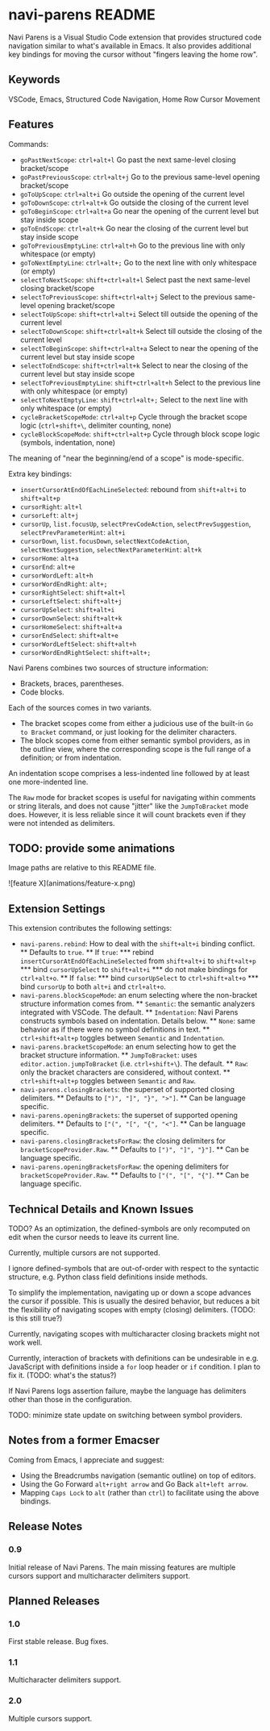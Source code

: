 # navi-parens README

Navi Parens is a Visual Studio Code extension that provides structured code navigation similar to what's available in Emacs.
It also provides additional key bindings for moving the cursor without "fingers leaving the home row".

## Keywords

VSCode, Emacs, Structured Code Navigation, Home Row Cursor Movement

## Features

Commands:
* `goPastNextScope`: `ctrl+alt+l` Go past the next same-level closing bracket/scope
* `goPastPreviousScope`: `ctrl+alt+j` Go to the previous same-level opening bracket/scope
* `goToUpScope`: `ctrl+alt+i` Go outside the opening of the current level
* `goToDownScope`: `ctrl+alt+k` Go outside the closing of the current level
* `goToBeginScope`: `ctrl+alt+a` Go near the opening of the current level but stay inside scope
* `goToEndScope`: `ctrl+alt+k` Go near the closing of the current level but stay inside scope
* `goToPreviousEmptyLine`: `ctrl+alt+h` Go to the previous line with only whitespace (or empty)
* `goToNextEmptyLine`: `ctrl+alt+;` Go to the next line with only whitespace (or empty)
* `selectToNextScope`: `shift+ctrl+alt+l` Select past the next same-level closing bracket/scope
* `selectToPreviousScope`: `shift+ctrl+alt+j` Select to the previous same-level opening bracket/scope
* `selectToUpScope`: `shift+ctrl+alt+i` Select till outside the opening of the current level
* `selectToDownScope`: `shift+ctrl+alt+k` Select till outside the closing of the current level
* `selectToBeginScope`: `shift+ctrl+alt+a` Select to near the opening of the current level but stay inside scope
* `selectToEndScope`: `shift+ctrl+alt+k` Select to near the closing of the current level but stay inside scope
* `selectToPreviousEmptyLine`: `shift+ctrl+alt+h` Select to the previous line with only whitespace (or empty)
* `selectToNextEmptyLine`: `shift+ctrl+alt+;` Select to the next line with only whitespace (or empty)
* `cycleBracketScopeMode`: `ctrl+alt+p` Cycle through the bracket scope logic (`ctrl+shift+\`, delimiter counting, none)
* `cycleBlockScopeMode`: `shift+ctrl+alt+p` Cycle through block scope logic (symbols, indentation, none)

The meaning of "near the beginning/end of a scope" is mode-specific.

Extra key bindings:
* `insertCursorAtEndOfEachLineSelected`: rebound from `shift+alt+i` to `shift+alt+p`
* `cursorRight`: `alt+l`
* `cursorLeft`: `alt+j`
* `cursorUp`, `list.focusUp`, `selectPrevCodeAction`, `selectPrevSuggestion`, `selectPrevParameterHint`: `alt+i`
* `cursorDown`, `list.focusDown`, `selectNextCodeAction`, `selectNextSuggestion`, `selectNextParameterHint`: `alt+k`
* `cursorHome`: `alt+a`
* `cursorEnd`: `alt+e`
* `cursorWordLeft`: `alt+h`
* `cursorWordEndRight`: `alt+;`
* `cursorRightSelect`: `shift+alt+l`
* `cursorLeftSelect`: `shift+alt+j`
* `cursorUpSelect`: `shift+alt+i`
* `cursorDownSelect`: `shift+alt+k`
* `cursorHomeSelect`: `shift+alt+a`
* `cursorEndSelect`: `shift+alt+e`
* `cursorWordLeftSelect`: `shift+alt+h`
* `cursorWordEndRightSelect`: `shift+alt+;`

Navi Parens combines two sources of structure information:
* Brackets, braces, parentheses.
* Code blocks.

Each of the sources comes in two variants.
* The bracket scopes come from either a judicious use of the built-in `Go to Bracket` command, or just looking for the delimiter characters.
* The block scopes come from either semantic symbol providers, as in the outline view, where the corresponding scope is the full range of a definition; or from indentation.

An indentation scope comprises a less-indented line followed by at least one more-indented line.

The `Raw` mode for bracket scopes is useful for navigating within comments or string literals, and does not cause "jitter" like the `JumpToBracket` mode does. However, it is less reliable since it will count brackets even if they were not intended as delimiters.

## TODO: provide some animations

Image paths are relative to this README file.

\!\[feature X\]\(animations/feature-x.png\)

## Extension Settings

This extension contributes the following settings:

* `navi-parens.rebind`: How to deal with the `shift+alt+i` binding conflict.
** Defaults to `true`.
** If `true`:
*** rebind `insertCursorAtEndOfEachLineSelected` from `shift+alt+i` to `shift+alt+p`
*** bind `cursorUpSelect` to `shift+alt+i`
*** do not make bindings for `ctrl+alt+o`.
** If `false`:
*** bind `cursorUpSelect` to `ctrl+shift+alt+o`
*** bind `cursorUp` to both `alt+i` and `ctrl+alt+o`.
* `navi-parens.blockScopeMode`: an enum selecting where the non-bracket structure information comes from.
** `Semantic`: the semantic analyzers integrated with VSCode. The default.
** `Indentation`: Navi Parens constructs symbols based on indentation. Details below.
** `None`: same behavior as if there were no symbol definitions in text.
** `ctrl+shift+alt+p` toggles between `Semantic` and `Indentation`.
* `navi-parens.bracketScopeMode`: an enum selecting how to get the bracket structure information.
** `JumpToBracket`: uses `editor.action.jumpToBracket` (i.e. `ctrl+shift+\`). The default.
** `Raw`: only the bracket characters are considered, without context.
** `ctrl+shift+alt+p` toggles between `Semantic` and `Raw`.
* `navi-parens.closingBrackets`: the superset of supported closing delimiters.
** Defaults to `[")", "]", "}", ">"]`.
** Can be language specific.
* `navi-parens.openingBrackets`: the superset of supported opening delimiters.
** Defaults to `["(", "[", "{", "<"]`.
** Can be language specific.
* `navi-parens.closingBracketsForRaw`: the closing delimiters for `bracketScopeProvider.Raw`.
** Defaults to `[")", "]", "}"]`.
** Can be language specific.
* `navi-parens.openingBracketsForRaw`: the opening delimiters for `bracketScopeProvider.Raw`.
** Defaults to `["(", "[", "{"]`.
** Can be language specific.



## Technical Details and Known Issues

TODO? As an optimization, the defined-symbols are only recomputed on edit when the cursor needs to leave its current line.

Currently, multiple cursors are not supported.

I ignore defined-symbols that are out-of-order with respect to the syntactic structure, e.g. Python class field definitions inside methods.

To simplify the implementation, navigating up or down a scope advances the cursor if possible. This is usually the desired behavior, but reduces a bit the flexibility of navigating scopes with empty (closing) delimiters. (TODO: is this still true?)

Currently, navigating scopes with multicharacter closing brackets might not work well.

Currently, interaction of brackets with definitions can be undesirable in e.g. JavaScript with definitions inside a `for` loop header or `if` condition. I plan to fix it. (TODO: what's the status?)

If Navi Parens logs assertion failure, maybe the language has delimiters other than those in the configuration.

TODO: minimize state update on switching between symbol providers.

## Notes from a former Emacser

Coming from Emacs, I appreciate and suggest:
* Using the Breadcrumbs navigation (semantic outline) on top of editors.
* Using the Go Forward `alt+right arrow` and Go Back `alt+left arrow`.
* Mapping `Caps Lock` to `alt` (rather than `ctrl`) to facilitate using the above bindings.


## Release Notes

### 0.9

Initial release of Navi Parens. The main missing features are multiple cursors support and multicharacter delimiters support.

## Planned Releases

### 1.0

First stable release. Bug fixes.

### 1.1

Multicharacter delimiters support.

### 2.0

Multiple cursors support.